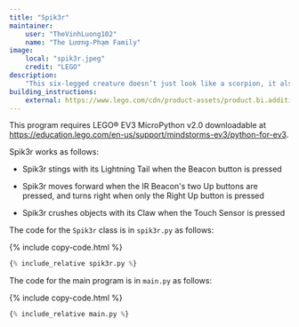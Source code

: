 ```yaml
---
title: "Spik3r"
maintainer:
    user: "TheVinhLuong102"
    name: "The Lương-Phạm Family"
image:
    local: "spik3r.jpeg"
    credit: "LEGO"
description:
    "This six-legged creature doesn’t just look like a scorpion, it also acts like one. It turns sharply, snaps with it’s crushing claw, and it’s lightning tail is ready to fire at anyone or anything that gets in its way."
building_instructions:
    external: https://www.lego.com/cdn/product-assets/product.bi.additional.extra.pdf/31313_X_SPIK3R.pdf
---
```



This program requires LEGO® EV3 MicroPython v2.0 downloadable at https://education.lego.com/en-us/support/mindstorms-ev3/python-for-ev3.

Spik3r works as follows:

- Spik3r stings with its Lightning Tail when the Beacon button is pressed

- Spik3r moves forward when the IR Beacon's two Up buttons are pressed, and turns right when only the Right Up button is pressed

- Spik3r crushes objects with its Claw when the Touch Sensor is pressed

The code for the `Spik3r` class is in `spik3r.py` as follows:

{% include copy-code.html %}
```python
{% include_relative spik3r.py %}
```

The code for the main program is in `main.py` as follows:

{% include copy-code.html %}
```python
{% include_relative main.py %}
```
